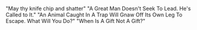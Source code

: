 "May thy knife chip and shatter"
"A Great Man Doesn't Seek To Lead. He's Called to It."
"An Animal Caught In A Trap Will Gnaw Off Its Own Leg To Escape. What Will You Do?"
"When Is A Gift Not A Gift?"
